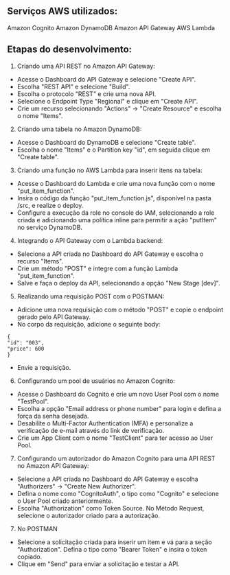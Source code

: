 
## Serviços AWS utilizados:

Amazon Cognito
Amazon DynamoDB
Amazon API Gateway
AWS Lambda

## Etapas do desenvolvimento:

1. Criando uma API REST no Amazon API Gateway:
- Acesse o Dashboard do API Gateway e selecione "Create API".
- Escolha "REST API" e selecione "Build".
- Escolha o protocolo "REST" e crie uma nova API.
- Selecione o Endpoint Type "Regional" e clique em "Create API".
- Crie um recurso selecionando "Actions" -> "Create Resource" e escolha o nome "Items".
2. Criando uma tabela no Amazon DynamoDB:
- Acesse o Dashboard do DynamoDB e selecione "Create table".
- Escolha o nome "Items" e o Partition key "id", em seguida clique em "Create table".
3. Criando uma função no AWS Lambda para inserir itens na tabela:
- Acesse o Dashboard do Lambda e crie uma nova função com o nome "put_item_function".
- Insira o código da função "put_item_function.js", disponível na pasta /src, e realize o deploy.
- Configure a execução da role no console do IAM, selecionando a role criada e adicionando uma política inline para permitir a ação "putItem" no serviço DynamoDB.
4. Integrando o API Gateway com o Lambda backend:
- Selecione a API criada no Dashboard do API Gateway e escolha o recurso "Items".
- Crie um método "POST" e integre com a função Lambda "put_item_function".
- Salve e faça o deploy da API, selecionando a opção "New Stage [dev]".
5. Realizando uma requisição POST com o POSTMAN:
- Adicione uma nova requisição com o método "POST" e copie o endpoint gerado pelo API Gateway.
- No corpo da requisição, adicione o seguinte body:
```
{
"id": "003",
"price": 600
}
```
- Envie a requisição.
6. Configurando um pool de usuários no Amazon Cognito:
- Acesse o Dashboard do Cognito e crie um novo User Pool com o nome "TestPool".
- Escolha a opção "Email address or phone number" para login e defina a força da senha desejada.
- Desabilite o Multi-Factor Authentication (MFA) e personalize a verificação de e-mail através do link de verificação.
- Crie um App Client com o nome "TestClient" para ter acesso ao User Pool.
7. Configurando um autorizador do Amazon Cognito para uma API REST no Amazon API Gateway:
- Selecione a API criada no Dashboard do API Gateway e escolha "Authorizers" -> "Create New Authorizer".
- Defina o nome como "CognitoAuth", o tipo como "Cognito" e selecione o User Pool criado anteriormente.
- Escolha "Authorization" como Token Source.
No Método Request, selecione o autorizador criado para a autorização.

7. No POSTMAN

- Selecione a solicitação criada para inserir um item e vá para a seção "Authorization". Defina o tipo como "Bearer Token" e insira o token copiado.
- Clique em "Send" para enviar a solicitação e testar a API.